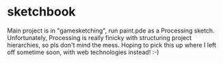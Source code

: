 ﻿# sketchbook
Main project is in "gamesketching", run paint.pde as a Processing sketch.
Unfortunately, Processing is really finicky with structuring project hierarchies, so pls don't mind the mess.
Hoping to pick this up where I left off sometime soon, with web technologies instead! :-)

